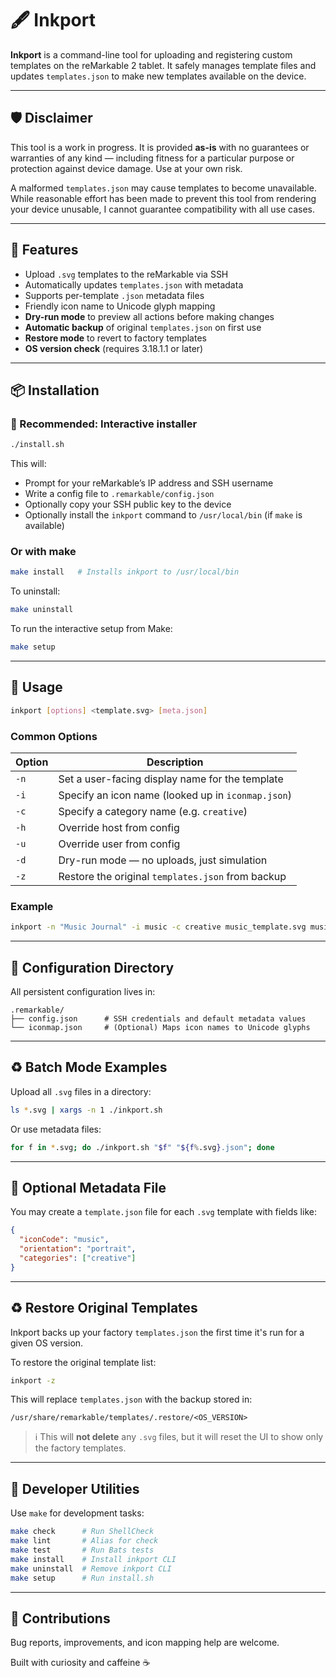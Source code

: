 # 🖋️ Inkport

**Inkport** is a command-line tool for uploading and registering custom templates on the reMarkable 2 tablet. It safely manages template files and updates `templates.json` to make new templates available on the device.

---

## 🛡️ Disclaimer

This tool is a work in progress. It is provided **as-is** with no guarantees or warranties of any kind — including fitness for a particular purpose or protection against device damage. Use at your own risk.

A malformed `templates.json` may cause templates to become unavailable. While reasonable effort has been made to prevent this tool from rendering your device unusable, I cannot guarantee compatibility with all use cases.

---

## 🚀 Features

- Upload `.svg` templates to the reMarkable via SSH
- Automatically updates `templates.json` with metadata
- Supports per-template `.json` metadata files
- Friendly icon name to Unicode glyph mapping
- **Dry-run mode** to preview all actions before making changes
- **Automatic backup** of original `templates.json` on first use
- **Restore mode** to revert to factory templates
- **OS version check** (requires 3.18.1.1 or later)

---

## 📦 Installation

### 🔹 Recommended: Interactive installer

```bash
./install.sh
```

This will:

- Prompt for your reMarkable’s IP address and SSH username
- Write a config file to `.remarkable/config.json`
- Optionally copy your SSH public key to the device
- Optionally install the `inkport` command to `/usr/local/bin` (if `make` is available)

### Or with make

```bash
make install   # Installs inkport to /usr/local/bin
```

To uninstall:

```bash
make uninstall
```

To run the interactive setup from Make:

```bash
make setup
```

---

## 🧐 Usage

```bash
inkport [options] <template.svg> [meta.json]
```

### Common Options

| Option | Description                                        |
|--------|----------------------------------------------------|
| `-n`   | Set a user-facing display name for the template    |
| `-i`   | Specify an icon name (looked up in `iconmap.json`) |
| `-c`   | Specify a category name (e.g. `creative`)          |
| `-h`   | Override host from config                          |
| `-u`   | Override user from config                          |
| `-d`   | Dry-run mode — no uploads, just simulation         |
| `-z`   | Restore the original `templates.json` from backup  |

### Example

```bash
inkport -n "Music Journal" -i music -c creative music_template.svg music_template.json
```

---

## 📁 Configuration Directory

All persistent configuration lives in:

```
.remarkable/
├── config.json      # SSH credentials and default metadata values
└── iconmap.json     # (Optional) Maps icon names to Unicode glyphs
```

---

## ♻️ Batch Mode Examples

Upload all `.svg` files in a directory:

```bash
ls *.svg | xargs -n 1 ./inkport.sh
```

Or use metadata files:

```bash
for f in *.svg; do ./inkport.sh "$f" "${f%.svg}.json"; done
```

---

## 📝 Optional Metadata File

You may create a `template.json` file for each `.svg` template with fields like:

```json
{
  "iconCode": "music",
  "orientation": "portrait",
  "categories": ["creative"]
}
```

---

## ♻️ Restore Original Templates

Inkport backs up your factory `templates.json` the first time it's run for a given OS version.

To restore the original template list:

```bash
inkport -z
```

This will replace `templates.json` with the backup stored in:

```
/usr/share/remarkable/templates/.restore/<OS_VERSION>
```

> ℹ️ This will **not delete** any `.svg` files, but it will reset the UI to show only the factory templates.

---

## 🧪 Developer Utilities

Use `make` for development tasks:

```bash
make check      # Run ShellCheck
make lint       # Alias for check
make test       # Run Bats tests
make install    # Install inkport CLI
make uninstall  # Remove inkport CLI
make setup      # Run install.sh
```

---

## 💬 Contributions

Bug reports, improvements, and icon mapping help are welcome.

Built with curiosity and caffeine ☕️

